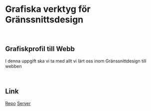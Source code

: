 # Grafiska verktyg för Gränssnittsdesign

<br>

## Grafiskprofil till Webb

I denna uppgift ska vi ta med allt vi lärt oss inom Gränssnittdesign till webben

<br>

## Link

[Repo](https://github.com/empafrontend/whacko-taco.git)
[Server](https://empafrontend.github.io/whacko-taco/)
